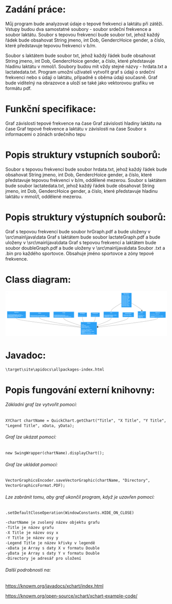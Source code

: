 # Zadání práce:

Můj program bude analyzovat údaje o tepové frekvenci a laktátu při zátěži. 
Vstupy budou dva samostatné soubory - soubor srdeční frekvence a soubor laktátu. 
Soubor s tepovou frekvencí bude soubor txt, jehož každý řádek bude obsahovat String jmeno, int Dob, GendercHoice gender, a  číslo, které představuje tepovou frekvenci v b/m.  

Soubor s laktátem bude soubor txt, jehož každý řádek bude obsahovat String jmeno, int Dob, GendercHoice gender, a  číslo, které představuje hladinu laktátu v mmol/l. 
Soubory budou mít vždy stejné názvy - hrdata.txt a lactatedata.txt.
Program umožní uživateli vytvořit graf s údaji o srdeční frekvenci nebo s údaji o laktátu, případně s oběma údaji současně. 
Graf bude viditelný na obrazovce a uloží se také jako vektorovou grafiku ve formátu pdf.


# Funkční specifikace:

Graf závislosti tepové frekvence na čase
Graf závislosti hladiny laktátu na čase
Graf tepové frekvence a laktátu v závislosti na čase
Soubor s informacemi o zónách srdečního tepu


# Popis struktury vstupních souborů:

Soubor s tepovou frekvencí bude soubor hrdata.txt, jehož každý řádek bude obsahovat String jmeno, int Dob, GendercHoice gender, a  číslo, které představuje tepovou frekvenci v b/m, oddělené mezerou.
Soubor s laktátem bude soubor lactatedata.txt, jehož každý řádek bude obsahovat String jmeno, int Dob, GendercHoice gender, a  číslo, které představuje hladinu laktátu v mmol/l, oddělené mezerou.


# Popis struktury výstupních souborů:

Graf s tepovou frekvencí bude soubor hrGraph.pdf a bude uloženy v \src\main\java\data
Graf s laktátem bude soubor lactateGraph.pdf a bude uloženy v \src\main\java\data
Graf s tepovou frekvencí a laktátem bude soubor doubleGraph.pdf a bude uloženy v \src\main\java\data
Soubor .txt a .bin pro každého sportovce. Obsahuje jméno sportovce a zóny tepové frekvence.


# Class diagram:

![class_diagram.png](https://github.com/TimotejFasiang/ALG2/blob/main/class_diagram.png)

# Javadoc:
	
	\target\site\apidocs\allpackages-index.html


# Popis fungování externí knihovny:
	
###### Základní graf lze vytvořit pomocí:

```
XYChart chartName = QuickChart.getChart("Title", "X Title", "Y Title", "Legend Title", xData, yData);
```	

###### Graf lze ukázat pomocí:

```
new SwingWrapper(chartName).displayChart();
```

###### Graf lze ukládat pomocí:
	
```
VectorGraphicsEncoder.saveVectorGraphic(chartName, "Directory", VectorGraphicsFormat.PDF);
```

###### Lze zabránit tomu, aby graf ukončil program, když je uzavřen pomocí:

```
.setDefaultCloseOperation(WindowConstants.HIDE_ON_CLOSE)
```

	-chartName je zvolený název objektu grafu
	-Title je název grafu
	-X Title je název osy x
	-Y Title je název osy y
	-Legend Title je název křivky v legendě
	-xData je Array s daty X v formatu Double
	-yData je Array s daty Y v formatu Double
	-Directory je adresář pro uložení 


###### Další podrobnosti na: 
https://knowm.org/javadocs/xchart/index.html

https://knowm.org/open-source/xchart/xchart-example-code/
